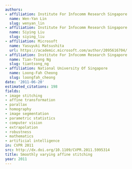 ```yaml
---
authors:
- affiliation: Institute For Infocomm Research Singapore
  name: Wen-Yan Lin
  slug: wenyan_lin
- affiliation: Institute For Infocomm Research Singapore
  name: Siying Liu
  slug: siying_liu
- affiliation: Microsoft
  name: Yasuyuki Matsushita
  url: https://academic.microsoft.com/author/2095616704/
- affiliation: Institute For Infocomm Research Singapore
  name: Tian-Tsong Ng
  slug: tiantsong_ng
- affiliation: National University Of Singapore
  name: Loong-Fah Cheong
  slug: loongfah_cheong
date: '2011-06-20'
estimated_citations: 198
fields:
- image stitching
- affine transformation
- parallax
- homography
- image segmentation
- parametric statistics
- computer vision
- extrapolation
- robustness
- mathematics
- artificial intelligence
in: CVPR 2011
src: http://dx.doi.org/10.1109/CVPR.2011.5995314
title: Smoothly varying affine stitching
year: 2011
---
```

